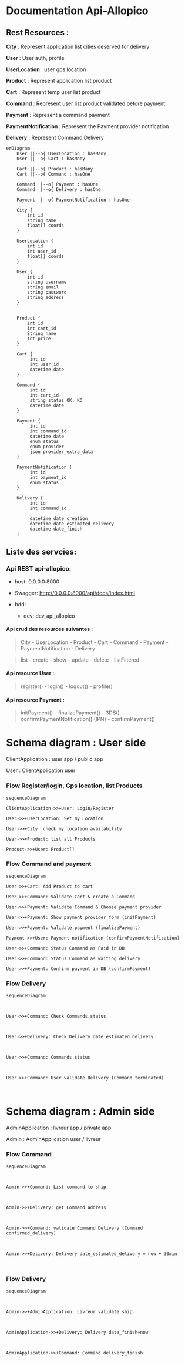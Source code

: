 
  

# Documentation Api-Allopico

## Rest Resources :

**City** : Represent application list cities deserved for delivery  

**User** : User auth, profile 

**UserLocation** : user gps location 

**Product** : Represent application list product 

**Cart** : Represent temp user list product  

**Command** : Represent user list product validated before payment

**Payment** : Represent a command payment 

**PaymentNotification** : Represent the Payment provider notification

**Delivery** : Represent Command Delivery 


```mermaid  
erDiagram
    User ||--o{ UserLocation : hasMany
    User ||--o{ Cart : hasMany
    
    Cart ||--o{ Product : hasMany
    Cart ||--o{ Command : hasOne
    
    Command ||--o{ Payment : hasOne
    Command ||--o{ Delivery : hasOne
    
    Payment ||--o{ PaymentNotification : hasOne
    
    City {
        int id
        string name
        float[] coords
    }
        
    UserLocation {
        int id
        int user_id
        float[] coords
    }
    
    User {
        int id
        string username
        string email
        string password
        string address
    }
    
    
    Product {
		int id  
		int cart_id  
		String name  
		Int price  
	}
    
    Cart {
	     int id
	     int user_id
	     datetime date
	}
    
    Command {
	     int id
	     int cart_id  
		 string status OK, KO
		 datetime date
	}
    
    Payment {
	     int id
	     int command_id  
		 datetime date
		 enum status  
		 enum provider   
		 json provider_extra_data
	}
    
    PaymentNotification {
	     int id
	     int payment_id
		 enum status  
	}
	    
    Delivery {
	     int id
	     int command_id  
	     
	     datetime date_creation
	     datetime date_estimated_delivery
	     datetime date_finish
	}
```  




## Liste des servcies:

### Api REST api-allopico:

- host: 0.0.0.0:8000

- Swagger: http://0.0.0.0:8000/api/docs/index.html

- bdd:

  - dev: dev_api_allopico


#### **Api crud des resources suivantes** : 

> City - UserLocation - Product - Cart - Command - Payment - PaymentNotification - Delivery

> list - create - show - update - delete - listFiltered

#### **Api resource User** :

> register() - login() - logout() - profile()


#### **Api resource Payment** :

> initPayment() - finalizePayment() - 3DS() - confirmPaymentNotification() (IPN) - confirmPayment()

  

# Schema diagram : User side

ClientApplication : user app / public app

User : ClientApplication user

### Flow Register/login, Gps location, list Products

  

```mermaid
sequenceDiagram

ClientApplication->>+User: Login/Register

User->>+UserLocation: Set my Location

User->>+City: check my location availability

User->>+Product: list all Products

Product->>+User: Product[]
```

  

### Flow Command and payment 
  

```mermaid
sequenceDiagram

User->>+Cart: Add Product to cart

User->>+Command: Validate Cart & create a Command

User->>+Payment: Validate Command & Choose payment provider

User->>+Payment: Show payment provider form (initPayment)

User->>+Payment: Validate payment (finalizePayment)

Payment->>+User: Payment notification (confirmPaymentNotification)

User->>+Command: Status Command as Paid in DB

User->>+Command: Status Command as waiting_delivery

User->>+Payment: Confirm payment in DB (confirmPayment)

```

### Flow Delivery 


```mermaid
sequenceDiagram

  

User->>+Command: Check Commands status

  

User->>+Delivery: Check Delivery date_estimated_delivery

  

User->>+Command: Commands status

  

User->>+Command: User validate Delivery (Command terminated)

  

```


# Schema diagram : Admin side

AdminApplication : livreur app / private app

Admin : AdminApplication user / livreur


### Flow Command
```mermaid
sequenceDiagram

  

Admin->>+Command: List command to ship

  

Admin->>+Delivery: get Command address

  

Admin->>+Command: validate Command Delivery (Command confirmed_delivery)

  

Admin->>+Delivery: Delivery date_estimated_delivery = now + 30min

  

```


### Flow Delivery 
```mermaid
sequenceDiagram

  

Admin->>+AdminApplication: Livreur validate ship.

  

AdminApplication->>+Delivery: Delivery date_finish=now

  

AdminApplication->>+Command: Command delivery_finish

  

```

